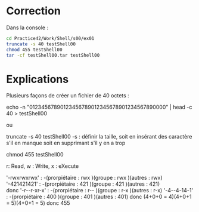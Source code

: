 # Correction

Dans la console :
```sh
cd Practice42/Work/Shell/s00/ex01
truncate -s 40 testShell00
chmod 455 testShell00
tar -cf testShell00.tar testShell00
```


# Explications

Plusieurs façons de créer un fichier de 40 octets :

echo -n "01234567890123456789012345678901234567890000" | head -c 40 > testShell00

ou

truncate -s 40 testShell00
-s : définir la taille, soit en insérant des caractère s'il en manque soit en supprimant s'il y en a trop

chmod 455 testShell00

r: Read, w : Write, x : eXecute

'-rwxrwxrwx' : -(prorpiétaire : rwx )(groupe : rwx )(autres : rwx)
'-421421421' : -(prorpiétaire : 421 )(groupe : 421 )(autres : 421)  
donc
'-r--r-xr-x' : -(prorpiétaire : r-- )(groupe : r-x )(autres : r-x)
'-4--4-14-1' : -(prorpiétaire : 400 )(groupe : 401 )(autres : 401)
donc (4+0+0 = 4)(4+0+1 = 5)(4+0+1 = 5) donc 455


